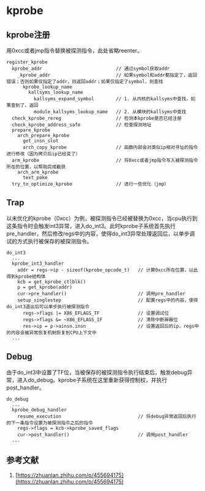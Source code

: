 # kprobe

## kprobe注册

用0xcc或者jmp指令替换被探测指令，此处省略reenter。

```
register_kprobe
  kprobe_addr                           // 通过symbol获取addr
    _kprobe_addr                        // 如果symbol和addr都指定了，返回错误；否则如果仅指定了addr，则返回addr；如果仅指定了symbol，则查找
      kprobe_lookup_name
        kallsyms_lookup_name
          kallsyms_expand_symbol        // 1. 从内核的kallsyms中查找，如果查到了，返回
          module_kallsyms_lookup_name   // 2. 从模块的kallsyms中查找
  check_kprobe_rereg                    // 检测本kprobe是否已经注册
  check_kprobe_address_safe             // 检查探测地址
  prepare_kprobe                         
    arch_prepare_kprobe
      get_insn_slot                    
      arch_copy_kprobe                  // 函数内部会对类似ip相对寻址的指令进行修改（因为拷贝后ip已经变了）
  arm_kprobe                            // 将0xcc或者jmp指令写入被探测指令所在的位置，以帮助完成截获     
    arch_arm_kprobe
      text_poke
  try_to_optimize_kprobe                // 进行一些优化（jmp）
```

## Trap

以未优化的kprobe（0xcc）为例，被探测指令已经被替换为0xcc，当cpu执行到这条指令时会触发int3异常，进入do_int3。此时kprobe子系统首先执行pre_handler，然后修改regs中的内容，使得do_int3异常处理返回后，以单步调试的方式执行被保存的被探测指令。

```
do_int3
  ...
  kprobe_int3_handler
    addr = regs->ip - sizeof(kprobe_opcode_t)	// 计算0xcc所在位置，以此得到kprobe结构体
    kcb = get_kprobe_ctlblk()
    p = get_kprobe(addr)
    cur->pre_handler()                          // 调用pre_handler
    setup_singlestep                            // 配置regs中的内容，使得do_int3退出后可以单步执行被探测指令
      regs->flags |= X86_EFLAGS_TF              // 设置调试位
      regs->flags &= ~X86_EFLAGS_IF             // 清除中断屏蔽位
      res->ip = p->ainsn.insn                   // 设置返回后的ip，regs中的内容会被异常恢复机制恢复到CPU上下文中
  ...
```

## Debug

由于do_int3中设置了TF位，当被保存的被探测指令执行结束后，触发debug异常，进入do_debug。kprobe子系统在这里重新获得控制权，并执行post_handler。

```
do_debug
  ...
  kprobe_debug_handler
    resume_execution                            // 将debug异常返回后执行的下一条指令设置为被探测指令之后的指令
    regs->flags = kcb->kprobe_saved_flags
    cur->post_handler()                         // 调用post_handler
  ...
```

## 参考文献

1. [https://zhuanlan.zhihu.com/p/455694175](https://zhuanlan.zhihu.com/p/455694175)
